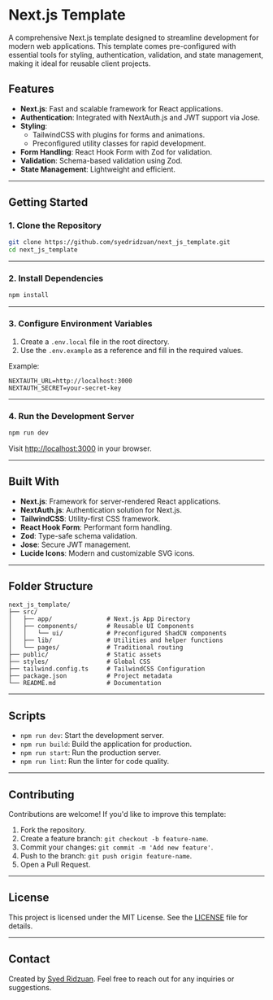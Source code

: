 # **Next.js Template**

A comprehensive Next.js template designed to streamline development for modern web applications. This template comes pre-configured with essential tools for styling, authentication, validation, and state management, making it ideal for reusable client projects.

## **Features**

- **Next.js**: Fast and scalable framework for React applications.
- **Authentication**: Integrated with NextAuth.js and JWT support via Jose.
- **Styling**:
  - TailwindCSS with plugins for forms and animations.
  - Preconfigured utility classes for rapid development.
- **Form Handling**: React Hook Form with Zod for validation.
- **Validation**: Schema-based validation using Zod.
- **State Management**: Lightweight and efficient.

---

## **Getting Started**

### **1. Clone the Repository**

```bash
git clone https://github.com/syedridzuan/next_js_template.git
cd next_js_template
```

---

### **2. Install Dependencies**

```bash
npm install
```

---

### **3. Configure Environment Variables**

1. Create a `.env.local` file in the root directory.
2. Use the `.env.example` as a reference and fill in the required values.

Example:

```env
NEXTAUTH_URL=http://localhost:3000
NEXTAUTH_SECRET=your-secret-key
```

---

### **4. Run the Development Server**

```bash
npm run dev
```

Visit [http://localhost:3000](http://localhost:3000) in your browser.

---

## **Built With**

- **Next.js**: Framework for server-rendered React applications.
- **NextAuth.js**: Authentication solution for Next.js.
- **TailwindCSS**: Utility-first CSS framework.
- **React Hook Form**: Performant form handling.
- **Zod**: Type-safe schema validation.
- **Jose**: Secure JWT management.
- **Lucide Icons**: Modern and customizable SVG icons.

---

## **Folder Structure**

```
next_js_template/
├── src/
│   ├── app/               # Next.js App Directory
│   ├── components/        # Reusable UI Components
│   │   └── ui/            # Preconfigured ShadCN components
│   ├── lib/               # Utilities and helper functions
│   └── pages/             # Traditional routing
├── public/                # Static assets
├── styles/                # Global CSS
├── tailwind.config.ts     # TailwindCSS Configuration
├── package.json           # Project metadata
└── README.md              # Documentation
```

---

## **Scripts**

- `npm run dev`: Start the development server.
- `npm run build`: Build the application for production.
- `npm run start`: Run the production server.
- `npm run lint`: Run the linter for code quality.

---

## **Contributing**

Contributions are welcome! If you'd like to improve this template:

1. Fork the repository.
2. Create a feature branch: `git checkout -b feature-name`.
3. Commit your changes: `git commit -m 'Add new feature'`.
4. Push to the branch: `git push origin feature-name`.
5. Open a Pull Request.

---

## **License**

This project is licensed under the MIT License. See the [LICENSE](LICENSE) file for details.

---

## **Contact**

Created by [Syed Ridzuan](https://github.com/syedridzuan). Feel free to reach out for any inquiries or suggestions.
